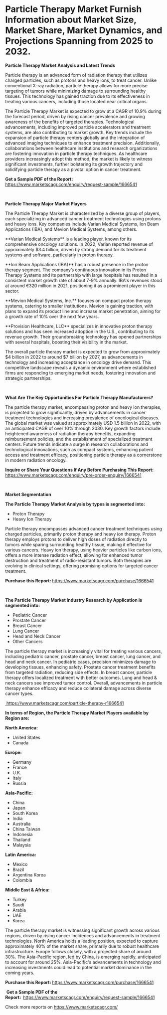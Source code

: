 <p><h1>Particle Therapy Market Furnish Information about Market Size, Market Share, Market Dynamics, and Projections Spanning from 2025 to 2032.</h1></p><p><strong>Particle Therapy Market Analysis and Latest Trends</strong></p>
<p><p>Particle therapy is an advanced form of radiation therapy that utilizes charged particles, such as protons and heavy ions, to treat cancer. Unlike conventional X-ray radiation, particle therapy allows for more precise targeting of tumors while minimizing damage to surrounding healthy tissues. This technology has gained traction due to its effectiveness in treating various cancers, including those located near critical organs.</p><p>The Particle Therapy Market is expected to grow at a CAGR of 10.9% during the forecast period, driven by rising cancer prevalence and growing awareness of the benefits of targeted therapies. Technological advancements, including improved particle accelerators and treatment systems, are also contributing to market growth. Key trends include the expansion of particle therapy centers globally and the integration of advanced imaging techniques to enhance treatment precision. Additionally, collaborations between healthcare institutions and research organizations are fostering innovation in particle therapy techniques. As healthcare providers increasingly adopt this method, the market is likely to witness significant investments, further bolstering its growth trajectory and solidifying particle therapy as a pivotal option in cancer treatment.</p></p>
<p><strong>Get a Sample PDF of the Report:&nbsp;</strong> <a href="https://www.marketscagr.com/enquiry/request-sample/1666541?utm_campaign=2003&utm_medium=2&utm_source=Github&utm_content=ia&utm_term=06032025&utm_id=particle-therapy">https://www.marketscagr.com/enquiry/request-sample/1666541</a></p>
<p>&nbsp;</p>
<p><strong>Particle Therapy Major Market Players</strong></p>
<p><p>The Particle Therapy Market is characterized by a diverse group of players, each specializing in advanced cancer treatment technologies using protons and heavy ions. Key companies include Varian Medical Systems, Ion Beam Applications (IBA), and Mevion Medical Systems, among others.</p><p>**Varian Medical Systems** is a leading player, known for its comprehensive oncology solutions. In 2022, Varian reported revenue of approximately $3.4 billion, driven by strong demand for its treatment systems and software, particularly in proton therapy.</p><p>**Ion Beam Applications (IBA)** has a robust presence in the proton therapy segment. The company’s continuous innovation in its Proton Therapy Systems and its partnership with large hospitals has resulted in a consistent market growth rate of about 7-9% annually. IBA's revenues stood at around €320 million in 2021, positioning it as a prominent player in this sector.</p><p>**Mevion Medical Systems, Inc.** focuses on compact proton therapy systems, catering to smaller institutions. Mevion is gaining traction, with plans to expand its product line and increase market penetration, aiming for a growth rate of 10% over the next few years.</p><p>**Provision Healthcare, LLC** specializes in innovative proton therapy solutions and has seen increased adoption in the U.S., contributing to its revenue growth. Their groundbreaking technology has opened partnerships with several hospitals, boosting their visibility in the market.</p><p>The overall particle therapy market is expected to grow from approximately $4 billion in 2022 to around $7 billion by 2027, as advancements in technology and increasing acceptance in oncology drive demand. This competitive landscape reveals a dynamic environment where established firms are responding to emerging market needs, fostering innovation and strategic partnerships.</p></p>
<p>&nbsp;</p>
<p><strong>What Are The Key Opportunities For Particle Therapy Manufacturers?</strong></p>
<p><p>The particle therapy market, encompassing proton and heavy ion therapies, is projected to grow significantly, driven by advancements in cancer treatment technologies and increasing prevalence of oncological diseases. The global market was valued at approximately USD 1.5 billion in 2022, with an anticipated CAGR of over 10% through 2030. Key growth factors include heightened awareness of radiation therapy benefits, expanding reimbursement policies, and the establishment of specialized treatment centers. Future trends indicate a surge in research collaborations and technological innovations, such as compact systems, enhancing patient access and treatment efficacy, positioning particle therapy as a cornerstone in modern radiation oncology.</p></p>
<p><strong>Inquire or Share Your Questions If Any Before Purchasing This Report:</strong> <a href="https://www.marketscagr.com/enquiry/pre-order-enquiry/1666541?utm_campaign=2003&utm_medium=2&utm_source=Github&utm_content=ia&utm_term=06032025&utm_id=particle-therapy">https://www.marketscagr.com/enquiry/pre-order-enquiry/1666541</a></p>
<p>&nbsp;</p>
<p><strong>Market Segmentation</strong></p>
<p><strong>The Particle Therapy Market Analysis by types is segmented into:</strong></p>
<p><ul><li>Proton Therapy</li><li>Heavy Ion Therapy</li></ul></p>
<p><p>Particle therapy encompasses advanced cancer treatment techniques using charged particles, primarily proton therapy and heavy ion therapy. Proton therapy employs protons to deliver high doses of radiation directly to tumors while sparing surrounding healthy tissue, making it effective for various cancers. Heavy ion therapy, using heavier particles like carbon ions, offers a more intense radiation effect, allowing for enhanced tumor destruction and treatment of radio-resistant tumors. Both therapies are evolving in clinical settings, offering promising options for targeted cancer treatment.</p></p>
<p><strong>Purchase this Report:&nbsp;</strong><a href="https://www.marketscagr.com/purchase/1666541?utm_campaign=2003&utm_medium=2&utm_source=Github&utm_content=ia&utm_term=06032025&utm_id=particle-therapy">https://www.marketscagr.com/purchase/1666541</a></p>
<p>&nbsp;</p>
<p><strong>The Particle Therapy Market Industry Research by Application is segmented into:</strong></p>
<p><ul><li>Pediatric Cancer</li><li>Prostate Cancer</li><li>Breast Cancer</li><li>Lung Cancer</li><li>Head and Neck Cancer</li><li>Other Cancers</li></ul></p>
<p><p>The particle therapy market is increasingly vital for treating various cancers, including pediatric cancer, prostate cancer, breast cancer, lung cancer, and head and neck cancer. In pediatric cases, precision minimizes damage to developing tissues, enhancing safety. Prostate cancer treatment benefits from targeted radiation, reducing side effects. In breast cancer, particle therapy offers localized treatment with better outcomes. Lung and head & neck cancers see improved tumor control. Overall, advancements in particle therapy enhance efficacy and reduce collateral damage across diverse cancer types.</p></p>
<p><a href="https://www.marketscagr.com/particle-therapy-r1666541?utm_campaign=2003&utm_medium=2&utm_source=Github&utm_content=ia&utm_term=06032025&utm_id=particle-therapy">&nbsp;https://www.marketscagr.com/particle-therapy-r1666541</a></p>
<p><strong>In terms of Region, the Particle Therapy Market Players available by Region are:</strong></p>
<p>
    <p> <strong> North America: </strong>
        <ul>
            <li>United States</li>
            <li>Canada</li>
        </ul>
        </p> 
    <p> <strong> Europe: </strong>
        <ul>
            <li>Germany</li>
            <li>France</li>
            <li>U.K.</li>
            <li>Italy</li>
            <li>Russia</li>
        </ul>
        </p> 
    <p> <strong> Asia-Pacific: </strong>
        <ul>
            <li>China</li>
            <li>Japan</li>
            <li>South Korea</li>
            <li>India</li>
            <li>Australia</li>
            <li>China Taiwan</li>
            <li>Indonesia</li>
            <li>Thailand</li>
            <li>Malaysia</li>
        </ul>
        </p> 
    <p> <strong> Latin America: </strong>
        <ul>
            <li>Mexico</li>
            <li>Brazil</li>
            <li>Argentina Korea</li>
            <li>Colombia</li>
        </ul>
        </p> 
    <p> <strong> Middle East & Africa: </strong>
        <ul>
            <li>Turkey</li>
            <li>Saudi</li>
            <li>Arabia</li>
            <li>UAE</li>
            <li>Korea</li>
        </ul>
    </p>
    </p>
<p><p>The particle therapy market is witnessing significant growth across various regions, driven by rising cancer incidences and advancements in treatment technologies. North America holds a leading position, expected to capture approximately 40% of the market share, primarily due to robust healthcare infrastructure. Europe follows closely, with a projected share of around 30%. The Asia-Pacific region, led by China, is emerging rapidly, anticipated to account for around 25%. Asia-Pacific's advancements in technology and increasing investments could lead to potential market dominance in the coming years.</p></p>
<p><strong>Purchase this Report: </strong><a href="https://www.marketscagr.com/purchase/1666541?utm_campaign=2003&utm_medium=2&utm_source=Github&utm_content=ia&utm_term=06032025&utm_id=particle-therapy">https://www.marketscagr.com/purchase/1666541</a></p>
<p>&nbsp;<strong>Get a Sample PDF of the Report:&nbsp;&nbsp;</strong><a href="https://www.marketscagr.com/enquiry/request-sample/1666541?utm_campaign=2003&utm_medium=2&utm_source=Github&utm_content=ia&utm_term=06032025&utm_id=particle-therapy">https://www.marketscagr.com/enquiry/request-sample/1666541</a></p>
<p><strong></strong></p>
<p>Check more reports on <a href="https://www.marketscagr.com/?utm_campaign=2003&utm_medium=2&utm_source=Github&utm_content=ia&utm_term=06032025&utm_id=particle-therapy">https://www.marketscagr.com/</a></p>